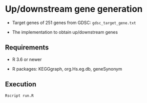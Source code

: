 # Up/downstream gene generation

- Target genes of 251 genes from GDSC: `gdsc_target_gene.txt`

- The implementation to obtain up/downstream genes

## Requirements

- R 3.6 or newer

- R packages: KEGGgraph, org.Hs.eg.db, geneSynonym

## Execution

```
Rscript run.R
```
